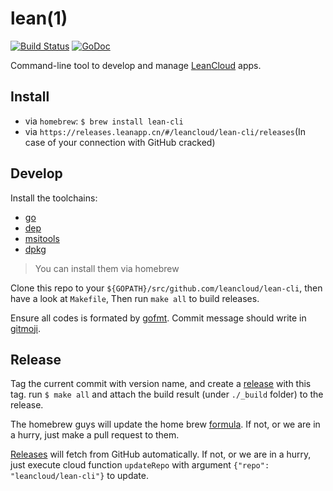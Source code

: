 # lean(1)

[![Build Status](https://travis-ci.org/leancloud/lean-cli.svg?branch=master)](https://travis-ci.org/leancloud/lean-cli) [![GoDoc](https://godoc.org/github.com/leancloud/lean-cli?status.svg)](https://godoc.org/github.com/leancloud/lean-cli)

Command-line tool to develop and manage [LeanCloud](https://leancloud.cn) apps.

## Install

- via `homebrew`: `$ brew install lean-cli`
- via `https://releases.leanapp.cn/#/leancloud/lean-cli/releases`(In case of your connection with GitHub cracked)

## Develop

Install the toolchains:

- [go](https://golang.org)
- [dep](https://github.com/golang/dep)
- [msitools](https://wiki.gnome.org/msitools)
- [dpkg](https://wiki.debian.org/Teams/Dpkg)

> You can install them via homebrew

Clone this repo to your `${GOPATH}/src/github.com/leancloud/lean-cli`, then have a look at `Makefile`, Then run `make all` to build releases.

Ensure all codes is formated by [gofmt](https://golang.org/cmd/gofmt/). Commit message should write in [gitmoji](https://gitmoji.carloscuesta.me/).

## Release

Tag the current commit with version name, and create a [release](https://github.com/leancloud/lean-cli/releases) with this tag. run `$ make all` and attach the build result (under `./_build` folder) to the release.

The homebrew guys will update the home brew [formula](https://github.com/Homebrew/homebrew-core/blob/master/Formula/lean-cli.rb). If not, or we are in a hurry, just make a pull request to them.

[Releases](https://releases.leanapp.cn) will fetch from GitHub automatically. If not, or we are in a hurry, just execute cloud function `updateRepo` with argument `{"repo": "leancloud/lean-cli"}` to update.
